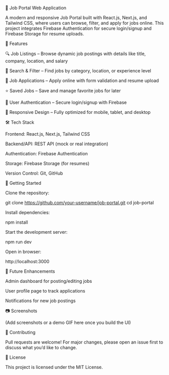 🚀 Job Portal Web Application

A modern and responsive Job Portal built with React.js, Next.js, and Tailwind CSS, where users can browse, filter, and apply for jobs online. This project integrates Firebase Authentication for secure login/signup and Firebase Storage for resume uploads.

🌟 Features

🔍 Job Listings – Browse dynamic job postings with details like title, company, location, and salary

🎯 Search & Filter – Find jobs by category, location, or experience level

📝 Job Applications – Apply online with form validation and resume upload

⭐ Saved Jobs – Save and manage favorite jobs for later

🔐 User Authentication – Secure login/signup with Firebase

📱 Responsive Design – Fully optimized for mobile, tablet, and desktop

🛠️ Tech Stack

Frontend: React.js, Next.js, Tailwind CSS

Backend/API: REST API (mock or real integration)

Authentication: Firebase Authentication

Storage: Firebase Storage (for resumes)

Version Control: Git, GitHub

🚀 Getting Started

Clone the repository:

git clone https://github.com/your-username/job-portal.git
cd job-portal


Install dependencies:

npm install


Start the development server:

npm run dev


Open in browser:

http://localhost:3000

📌 Future Enhancements

Admin dashboard for posting/editing jobs

User profile page to track applications

Notifications for new job postings

📷 Screenshots

(Add screenshots or a demo GIF here once you build the UI)

🤝 Contributing

Pull requests are welcome! For major changes, please open an issue first to discuss what you’d like to change.

📄 License

This project is licensed under the MIT License.
